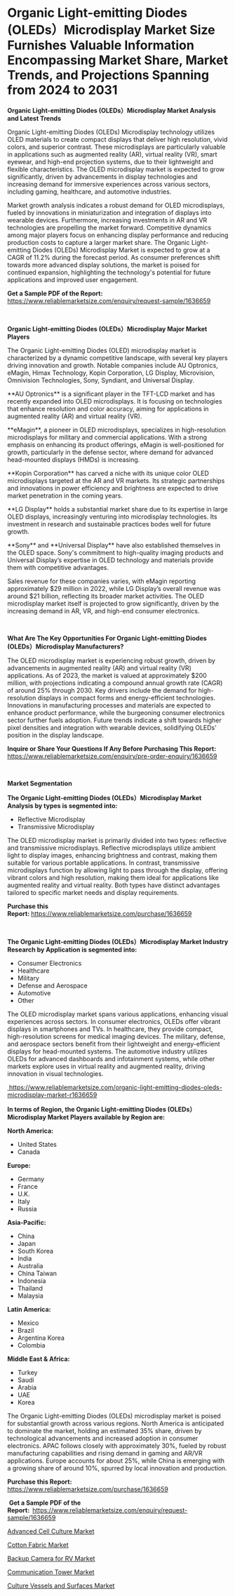 <p><h1>Organic Light-emitting Diodes (OLEDs）Microdisplay Market Size Furnishes Valuable Information Encompassing Market Share, Market Trends, and Projections Spanning from 2024 to 2031</h1></p><p><strong>Organic Light-emitting Diodes (OLEDs）Microdisplay Market Analysis and Latest Trends</strong></p>
<p><p>Organic Light-emitting Diodes (OLEDs) Microdisplay technology utilizes OLED materials to create compact displays that deliver high resolution, vivid colors, and superior contrast. These microdisplays are particularly valuable in applications such as augmented reality (AR), virtual reality (VR), smart eyewear, and high-end projection systems, due to their lightweight and flexible characteristics. The OLED microdisplay market is expected to grow significantly, driven by advancements in display technologies and increasing demand for immersive experiences across various sectors, including gaming, healthcare, and automotive industries.</p><p>Market growth analysis indicates a robust demand for OLED microdisplays, fueled by innovations in miniaturization and integration of displays into wearable devices. Furthermore, increasing investments in AR and VR technologies are propelling the market forward. Competitive dynamics among major players focus on enhancing display performance and reducing production costs to capture a larger market share. The Organic Light-emitting Diodes (OLEDs) Microdisplay Market is expected to grow at a CAGR of 11.2% during the forecast period. As consumer preferences shift towards more advanced display solutions, the market is poised for continued expansion, highlighting the technology's potential for future applications and improved user engagement.</p></p>
<p><strong>Get a Sample PDF of the Report:&nbsp;</strong> <a href="https://www.reliablemarketsize.com/enquiry/request-sample/1636659">https://www.reliablemarketsize.com/enquiry/request-sample/1636659</a></p>
<p>&nbsp;</p>
<p><strong>Organic Light-emitting Diodes (OLEDs）Microdisplay Major Market Players</strong></p>
<p><p>The Organic Light-emitting Diodes (OLED) microdisplay market is characterized by a dynamic competitive landscape, with several key players driving innovation and growth. Notable companies include AU Optronics, eMagin, Himax Technology, Kopin Corporation, LG Display, Microvision, Omnivision Technologies, Sony, Syndiant, and Universal Display.</p><p>**AU Optronics** is a significant player in the TFT-LCD market and has recently expanded into OLED microdisplays. It is focusing on technologies that enhance resolution and color accuracy, aiming for applications in augmented reality (AR) and virtual reality (VR).</p><p>**eMagin**, a pioneer in OLED microdisplays, specializes in high-resolution microdisplays for military and commercial applications. With a strong emphasis on enhancing its product offerings, eMagin is well-positioned for growth, particularly in the defense sector, where demand for advanced head-mounted displays (HMDs) is increasing.</p><p>**Kopin Corporation** has carved a niche with its unique color OLED microdisplays targeted at the AR and VR markets. Its strategic partnerships and innovations in power efficiency and brightness are expected to drive market penetration in the coming years.</p><p>**LG Display** holds a substantial market share due to its expertise in large OLED displays, increasingly venturing into microdisplay technologies. Its investment in research and sustainable practices bodes well for future growth.</p><p>**Sony** and **Universal Display** have also established themselves in the OLED space. Sony's commitment to high-quality imaging products and Universal Display’s expertise in OLED technology and materials provide them with competitive advantages.</p><p>Sales revenue for these companies varies, with eMagin reporting approximately $29 million in 2022, while LG Display’s overall revenue was around $21 billion, reflecting its broader market activities. The OLED microdisplay market itself is projected to grow significantly, driven by the increasing demand in AR, VR, and high-end consumer electronics.</p></p>
<p>&nbsp;</p>
<p><strong>What Are The Key Opportunities For Organic Light-emitting Diodes (OLEDs）Microdisplay Manufacturers?</strong></p>
<p><p>The OLED microdisplay market is experiencing robust growth, driven by advancements in augmented reality (AR) and virtual reality (VR) applications. As of 2023, the market is valued at approximately $200 million, with projections indicating a compound annual growth rate (CAGR) of around 25% through 2030. Key drivers include the demand for high-resolution displays in compact forms and energy-efficient technologies. Innovations in manufacturing processes and materials are expected to enhance product performance, while the burgeoning consumer electronics sector further fuels adoption. Future trends indicate a shift towards higher pixel densities and integration with wearable devices, solidifying OLEDs' position in the display landscape.</p></p>
<p><strong>Inquire or Share Your Questions If Any Before Purchasing This Report:</strong> <a href="https://www.reliablemarketsize.com/enquiry/pre-order-enquiry/1636659">https://www.reliablemarketsize.com/enquiry/pre-order-enquiry/1636659</a></p>
<p>&nbsp;</p>
<p><strong>Market Segmentation</strong></p>
<p><strong>The Organic Light-emitting Diodes (OLEDs）Microdisplay Market Analysis by types is segmented into:</strong></p>
<p><ul><li>Reflective Microdisplay</li><li>Transmissive Microdisplay</li></ul></p>
<p><p>The OLED microdisplay market is primarily divided into two types: reflective and transmissive microdisplays. Reflective microdisplays utilize ambient light to display images, enhancing brightness and contrast, making them suitable for various portable applications. In contrast, transmissive microdisplays function by allowing light to pass through the display, offering vibrant colors and high resolution, making them ideal for applications like augmented reality and virtual reality. Both types have distinct advantages tailored to specific market needs and display requirements.</p></p>
<p><strong>Purchase this Report:&nbsp;</strong><a href="https://www.reliablemarketsize.com/purchase/1636659">https://www.reliablemarketsize.com/purchase/1636659</a></p>
<p>&nbsp;</p>
<p><strong>The Organic Light-emitting Diodes (OLEDs）Microdisplay Market Industry Research by Application is segmented into:</strong></p>
<p><ul><li>Consumer Electronics</li><li>Healthcare</li><li>Military</li><li>Defense and Aerospace</li><li>Automotive</li><li>Other</li></ul></p>
<p><p>The OLED microdisplay market spans various applications, enhancing visual experiences across sectors. In consumer electronics, OLEDs offer vibrant displays in smartphones and TVs. In healthcare, they provide compact, high-resolution screens for medical imaging devices. The military, defense, and aerospace sectors benefit from their lightweight and energy-efficient displays for head-mounted systems. The automotive industry utilizes OLEDs for advanced dashboards and infotainment systems, while other markets explore uses in virtual reality and augmented reality, driving innovation in visual technologies.</p></p>
<p><a href="https://www.reliablemarketsize.com/organic-light-emitting-diodes-oleds-microdisplay-market-r1636659">&nbsp;https://www.reliablemarketsize.com/organic-light-emitting-diodes-oleds-microdisplay-market-r1636659</a></p>
<p><strong>In terms of Region, the Organic Light-emitting Diodes (OLEDs）Microdisplay Market Players available by Region are:</strong></p>
<p>
    <p> <strong> North America: </strong>
        <ul>
            <li>United States</li>
            <li>Canada</li>
        </ul>
        </p> 
    <p> <strong> Europe: </strong>
        <ul>
            <li>Germany</li>
            <li>France</li>
            <li>U.K.</li>
            <li>Italy</li>
            <li>Russia</li>
        </ul>
        </p> 
    <p> <strong> Asia-Pacific: </strong>
        <ul>
            <li>China</li>
            <li>Japan</li>
            <li>South Korea</li>
            <li>India</li>
            <li>Australia</li>
            <li>China Taiwan</li>
            <li>Indonesia</li>
            <li>Thailand</li>
            <li>Malaysia</li>
        </ul>
        </p> 
    <p> <strong> Latin America: </strong>
        <ul>
            <li>Mexico</li>
            <li>Brazil</li>
            <li>Argentina Korea</li>
            <li>Colombia</li>
        </ul>
        </p> 
    <p> <strong> Middle East & Africa: </strong>
        <ul>
            <li>Turkey</li>
            <li>Saudi</li>
            <li>Arabia</li>
            <li>UAE</li>
            <li>Korea</li>
        </ul>
    </p>
    </p>
<p><p>The Organic Light-emitting Diodes (OLEDs) microdisplay market is poised for substantial growth across various regions. North America is anticipated to dominate the market, holding an estimated 35% share, driven by technological advancements and increased adoption in consumer electronics. APAC follows closely with approximately 30%, fueled by robust manufacturing capabilities and rising demand in gaming and AR/VR applications. Europe accounts for about 25%, while China is emerging with a growing share of around 10%, spurred by local innovation and production.</p></p>
<p><strong>Purchase this Report: </strong><a href="https://www.reliablemarketsize.com/purchase/1636659">https://www.reliablemarketsize.com/purchase/1636659</a></p>
<p>&nbsp;<strong>Get a Sample PDF of the Report:&nbsp;&nbsp;</strong><a href="https://www.reliablemarketsize.com/enquiry/request-sample/1636659">https://www.reliablemarketsize.com/enquiry/request-sample/1636659</a></p>
<p><strong></strong></p>
<p><p><a href="https://medium.com/@barnes1glenda/advanced-cell-culture-market-growth-outlook-from-2024-to-2031-and-it-is-projecting-at-14-5-d52233c2d731?postPublishedType=repub">Advanced Cell Culture Market</a></p><p><a href="https://www.linkedin.com/pulse/pioneering-growth-analyzing-global-cotton-fabric-market-olpke?trackingId=3gn%2Fr4cZQmCreknDPnp%2FqQ%3D%3D">Cotton Fabric Market</a></p><p><a href="https://issuu.com/reportprime-2/docs/backup-camera-for-rv-market-size-20_03c75289da573a">Backup Camera for RV Market</a></p><p><a href="https://www.linkedin.com/pulse/exploring-communication-tower-market-dynamics-revenue-analysis-wat6f?trackingId=o0k%2B0e%2FKR8y3Hso5MeUONQ%3D%3D">Communication Tower Market</a></p><p><a href="https://medium.com/@barnes1glenda/culture-vessels-and-surfaces-market-investigation-industry-evolution-and-forecast-till-2031-16674491a326?postPublishedType=repub">Culture Vessels and Surfaces Market</a></p></p>